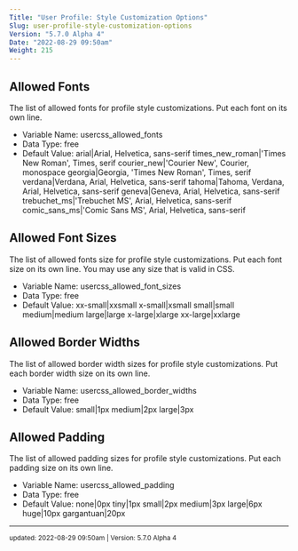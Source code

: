 ```yaml
---
Title: "User Profile: Style Customization Options"
Slug: user-profile-style-customization-options
Version: "5.7.0 Alpha 4"
Date: "2022-08-29 09:50am"
Weight: 215
---
```



## Allowed Fonts

The list of allowed fonts for profile style customizations. Put each font on its own line.




- Variable Name: usercss_allowed_fonts
- Data Type: free
- Default Value: arial|Arial, Helvetica, sans-serif
times_new_roman|&#039;Times New Roman&#039;, Times, serif
courier_new|&#039;Courier New&#039;, Courier, monospace
georgia|Georgia, &#039;Times New Roman&#039;, Times, serif
verdana|Verdana, Arial, Helvetica, sans-serif
tahoma|Tahoma, Verdana, Arial, Helvetica, sans-serif
geneva|Geneva, Arial, Helvetica, sans-serif
trebuchet_ms|&#039;Trebuchet MS&#039;, Arial, Helvetica, sans-serif
comic_sans_ms|&#039;Comic Sans MS&#039;, Arial, Helvetica, sans-serif

## Allowed Font Sizes

The list of allowed fonts size for profile style customizations. Put each font size on its own line. You may use any size that is valid in CSS.




- Variable Name: usercss_allowed_font_sizes
- Data Type: free
- Default Value: xx-small|xxsmall
x-small|xsmall
small|small
medium|medium
large|large
x-large|xlarge
xx-large|xxlarge

## Allowed Border Widths

The list of allowed border width sizes for profile style customizations. Put each border width size on its own line.




- Variable Name: usercss_allowed_border_widths
- Data Type: free
- Default Value: small|1px
medium|2px
large|3px

## Allowed Padding

The list of allowed padding sizes for profile style customizations. Put each padding size on its own line.




- Variable Name: usercss_allowed_padding
- Data Type: free
- Default Value: none|0px
tiny|1px
small|2px
medium|3px
large|6px
huge|10px
gargantuan|20px


<hr>
<small>
updated: 2022-08-29 09:50am | Version: 5.7.0 Alpha 4
</small>